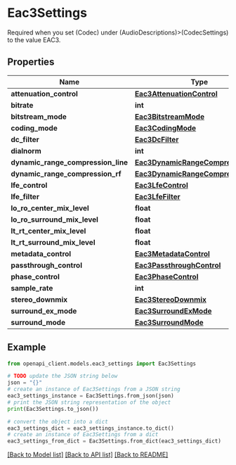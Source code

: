 # Eac3Settings

Required when you set (Codec) under (AudioDescriptions)>(CodecSettings) to the value EAC3.

## Properties

Name | Type | Description | Notes
------------ | ------------- | ------------- | -------------
**attenuation_control** | [**Eac3AttenuationControl**](Eac3AttenuationControl.md) |  | [optional] 
**bitrate** | **int** |  | [optional] 
**bitstream_mode** | [**Eac3BitstreamMode**](Eac3BitstreamMode.md) |  | [optional] 
**coding_mode** | [**Eac3CodingMode**](Eac3CodingMode.md) |  | [optional] 
**dc_filter** | [**Eac3DcFilter**](Eac3DcFilter.md) |  | [optional] 
**dialnorm** | **int** |  | [optional] 
**dynamic_range_compression_line** | [**Eac3DynamicRangeCompressionLine**](Eac3DynamicRangeCompressionLine.md) |  | [optional] 
**dynamic_range_compression_rf** | [**Eac3DynamicRangeCompressionRf**](Eac3DynamicRangeCompressionRf.md) |  | [optional] 
**lfe_control** | [**Eac3LfeControl**](Eac3LfeControl.md) |  | [optional] 
**lfe_filter** | [**Eac3LfeFilter**](Eac3LfeFilter.md) |  | [optional] 
**lo_ro_center_mix_level** | **float** |  | [optional] 
**lo_ro_surround_mix_level** | **float** |  | [optional] 
**lt_rt_center_mix_level** | **float** |  | [optional] 
**lt_rt_surround_mix_level** | **float** |  | [optional] 
**metadata_control** | [**Eac3MetadataControl**](Eac3MetadataControl.md) |  | [optional] 
**passthrough_control** | [**Eac3PassthroughControl**](Eac3PassthroughControl.md) |  | [optional] 
**phase_control** | [**Eac3PhaseControl**](Eac3PhaseControl.md) |  | [optional] 
**sample_rate** | **int** |  | [optional] 
**stereo_downmix** | [**Eac3StereoDownmix**](Eac3StereoDownmix.md) |  | [optional] 
**surround_ex_mode** | [**Eac3SurroundExMode**](Eac3SurroundExMode.md) |  | [optional] 
**surround_mode** | [**Eac3SurroundMode**](Eac3SurroundMode.md) |  | [optional] 

## Example

```python
from openapi_client.models.eac3_settings import Eac3Settings

# TODO update the JSON string below
json = "{}"
# create an instance of Eac3Settings from a JSON string
eac3_settings_instance = Eac3Settings.from_json(json)
# print the JSON string representation of the object
print(Eac3Settings.to_json())

# convert the object into a dict
eac3_settings_dict = eac3_settings_instance.to_dict()
# create an instance of Eac3Settings from a dict
eac3_settings_from_dict = Eac3Settings.from_dict(eac3_settings_dict)
```
[[Back to Model list]](../README.md#documentation-for-models) [[Back to API list]](../README.md#documentation-for-api-endpoints) [[Back to README]](../README.md)


